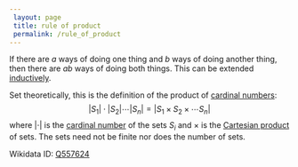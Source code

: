 ```yaml
---
 layout: page
 title: rule of product
 permalink: /rule_of_product
---
```


If there are $a$ ways of doing one thing and $b$ ways of doing another thing, then there are $ab$ ways of doing both things.  This can be extended [inductively](https://defsmath.github.io/DefsMath/induction).

Set theoretically, this is the definition of the product of [cardinal numbers](https://defsmath.github.io/DefsMath/cardinal_numbers): $$|S_1|\cdot|S_2|\cdots|S_n| = |S_1\times S_2\times\cdots S_n|$$ where $|\cdot|$ is the [cardinal number](https://defsmath.github.io/DefsMath/cardinal_number) of the sets $S_i$ and $\times$ is the [Cartesian product](https://defsmath.github.io/DefsMath/Cartesian_product) of sets. The sets need not be finite nor does the number of sets. 

Wikidata ID: [Q557624](https://www.wikidata.org/wiki/Q557624)